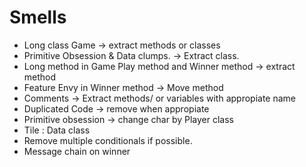 # Smells 

- Long class Game -> extract methods or classes
- Primitive Obsession  & Data clumps. -> Extract class.
- Long method in Game Play method and Winner method -> extract method
- Feature Envy in  Winner method -> Move method
- Comments ->  Extract methods/ or variables with appropiate name
- Duplicated Code -> remove when appropiate
- Primitive obsession -> change char by Player class 
- Tile : Data class 
- Remove multiple conditionals if possible.
- Message chain on winner